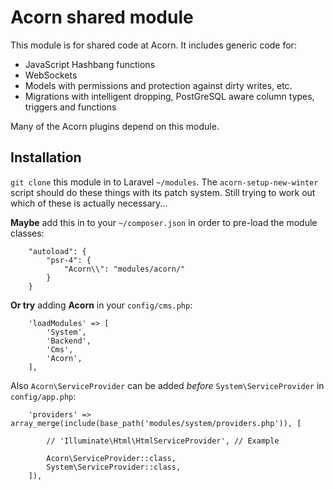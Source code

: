 # Acorn shared module
This module is for shared code at Acorn. It includes generic code for:

 * JavaScript Hashbang functions
 * WebSockets
 * Models with permissions and protection against dirty writes, etc.
 * Migrations with intelligent dropping, PostGreSQL aware column types, triggers and functions

Many of the Acorn plugins depend on this module.

## Installation
`git clone` this module in to Laravel `~/modules`.
The `acorn-setup-new-winter` script should do these things with its patch system. Still trying to work out which of these is actually necessary...

**Maybe** add this in to your `~/composer.json` in order to pre-load the module classes:
```
    "autoload": {
        "psr-4": {
            "Acorn\\": "modules/acorn/"
        }
    }
```

**Or try** adding **Acorn** in your `config/cms.php`:
```
    'loadModules' => [
        'System',
        'Backend',
        'Cms',
        'Acorn',
    ],
```

Also `Acorn\ServiceProvider` can be added _before_ `System\ServiceProvider` in `config/app.php`:
```
    'providers' => array_merge(include(base_path('modules/system/providers.php')), [

        // 'Illuminate\Html\HtmlServiceProvider', // Example

        Acorn\ServiceProvider::class,
        System\ServiceProvider::class,
    ]),
```
